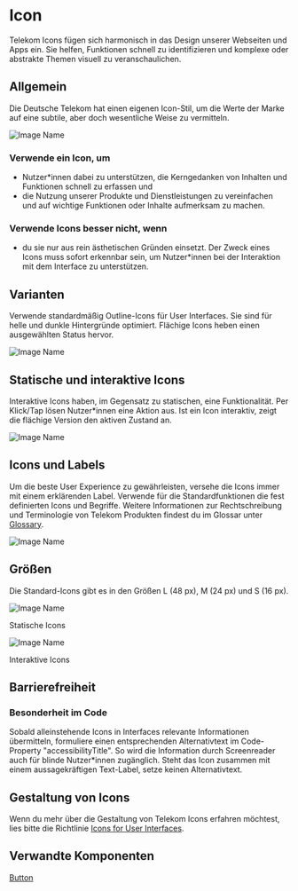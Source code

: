 # Icon

Telekom Icons fügen sich harmonisch in das Design unserer Webseiten und Apps ein. Sie helfen, Funktionen schnell zu identifizieren und komplexe oder abstrakte Themen visuell zu veranschaulichen.

## Allgemein

Die Deutsche Telekom hat einen eigenen Icon-Stil, um die Werte der Marke auf eine subtile, aber doch wesentliche Weise zu vermitteln.

![Image Name](assets/3_components/icon/icons_general.png)

### Verwende ein Icon, um

* Nutzer*innen dabei zu unterstützen, die Kerngedanken von Inhalten und Funktionen schnell zu erfassen und
* die Nutzung unserer Produkte und Dienstleistungen zu vereinfachen und auf wichtige Funktionen oder Inhalte aufmerksam zu machen.

### Verwende Icons besser nicht, wenn

* du sie nur aus rein ästhetischen Gründen einsetzt. Der Zweck eines Icons muss sofort erkennbar sein, um Nutzer*innen bei der Interaktion mit dem Interface zu unterstützen.

## Varianten

Verwende standardmäßig Outline-Icons für User Interfaces. Sie sind für helle und dunkle Hintergründe optimiert. Flächige Icons heben einen ausgewählten Status hervor.

![Image Name](assets/3_components/icon/icons_variants_de.png)

## Statische und interaktive Icons

Interaktive Icons haben, im Gegensatz zu statischen, eine Funktionalität. Per Klick/Tap lösen Nutzer*innen eine Aktion aus. Ist ein Icon interaktiv, zeigt die flächige Version den aktiven Zustand an.

![Image Name](assets/3_components/icon/icon_interactive.png)

## Icons und Labels

Um die beste User Experience zu gewährleisten, versehe die Icons immer mit einem erklärenden Label. Verwende für die Standardfunktionen die fest definierten Icons und Begriffe.
Weitere Informationen zur Rechtschreibung und Terminologie von Telekom Produkten findest du im Glossar unter <a href="https://www.brand-design.telekom.com/en/downloads/glossary/" target="_blank">Glossary</a>.

![Image Name](assets/3_components/icon/icon_label.png)

## Größen

Die Standard-Icons gibt es in den Größen L (48 px), M (24 px) und S (16 px).

![Image Name](assets/3_components/icon/icon_sizes_static.png)

Statische Icons

![Image Name](assets/3_components/icon/icon_sizes_interactive.png)

Interaktive Icons

## Barrierefreiheit

### Besonderheit im Code 

Sobald alleinstehende Icons in Interfaces relevante Informationen übermitteln, formuliere einen entsprechenden Alternativtext im Code-Property "accessibilityTitle". So wird die Information durch Screenreader auch für blinde Nutzer*innen zugänglich. Steht das Icon zusammen mit einem aussagekräftigen Text-Label, setze keinen Alternativtext.

## Gestaltung von Icons

Wenn du mehr über die Gestaltung von Telekom Icons erfahren möchtest, lies bitte die Richtlinie <a href="https://www.brand-design.telekom.com/en/articles/i/icons-for-user-interfaces/?updatePreferredLanguage=1" target="_blank">Icons for User Interfaces</a>.

## Verwandte Komponenten

<a href="../?path=/usage/components-button--large-standard">Button</a>